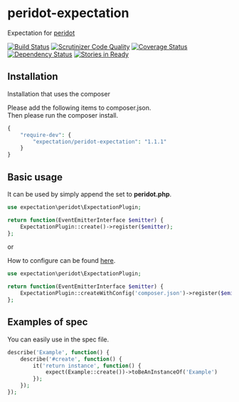 peridot-expectation
===================

Expectation for [peridot](https://github.com/peridot-php/peridot)

[![Build Status](https://travis-ci.org/expectation-php/peridot-expectation.svg)](https://travis-ci.org/expectation-php/peridot-expectation)
[![Scrutinizer Code Quality](https://scrutinizer-ci.com/g/expectation-php/peridot-expectation/badges/quality-score.png?b=master)](https://scrutinizer-ci.com/g/expectation-php/peridot-expectation/?branch=master)
[![Coverage Status](https://coveralls.io/repos/expectation-php/peridot-expectation/badge.png?branch=master)](https://coveralls.io/r/expectation-php/peridot-expectation?branch=master)
[![Dependency Status](https://www.versioneye.com/user/projects/5456291c22b4fba1150002ae/badge.svg?style=flat)](https://www.versioneye.com/user/projects/5456291c22b4fba1150002ae)
[![Stories in Ready](https://badge.waffle.io/expectation-php/peridot-expectation.png?label=ready&title=Ready)](https://waffle.io/expectation-php/peridot-expectation)

Installation
------------------

Installation that uses the composer

Please add the following items to composer.json.  
Then please run the composer install.

```php
{
    "require-dev": {
        "expectation/peridot-expectation": "1.1.1"
    }
}
```

Basic usage
------------------

It can be used by simply append the set to **peridot.php**.

```php
use expectation\peridot\ExpectationPlugin;

return function(EventEmitterInterface $emitter) {
    ExpectationPlugin::create()->register($emitter);
};
```

or 

How to configure can be found [here](https://github.com/expectation-php/expectation/wiki/Custom-matchers).


```php
use expectation\peridot\ExpectationPlugin;

return function(EventEmitterInterface $emitter) {
    ExpectationPlugin::createWithConfig('composer.json')->register($emitter);
};
```




Examples of spec
------------------

You can easily use in the spec file.

```php
describe('Example', function() {
    describe('#create', function() {
        it('return instance', function() {
            expect(Example::create())->toBeAnInstanceOf('Example')
        });
    });
});
```



